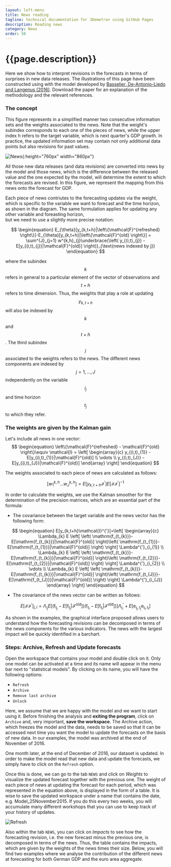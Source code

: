 ```yaml
---
layout: left-menu
title: News reading
tagline: technical documentation for JDemetra+ using GitHub Pages
description: Reading news 
category: News
order: 50
---
```

# {{page.description}}

Here we show how to interpret revisions in the forecasts in terms of surprises in new data releases. The illustrations of this page have been constructed using with the model developed by [Basselier, De-Antonio-Liedo and Langenus (2016)](https://www.dropbox.com/s/bpzovfcuvf84ixn/EASurveys.pdf?dl=0). Download the paper for an explanation of the methodology and the relevant references. 

### The concept
This figure represents in a simplified manner two consecutive information sets and the weights associated to the news.  Note that the weight's subindex corresponds to each one of the pieces of news, while the upper index h refers to the target variable, which is next quarter's GDP growth. In practice, the updated information set may contain not only additional data points but also revisions for past values.

![News](https://github.com/nbbrd/jdemetra-nowcasting/wiki/images/news.png){:height="760px" width="860px"}

All those new data releases (and data revisions) are converted into news by the model and those news, which is the difference 
between the released value and the one expected by the model, will determine the extent to which the forecasts are revised. In this figure, 
we represent the mapping from this news onto the forecast for GDP. 

Each piece of news contriutes to the forecasting updates via the weight, which is specific to the variable we want to forecast and the time horizon, as shown in the 
diagram.  The same formulation applies for updating any other variable and foreasting horizon,  
but we need to use a slightly more precise notation:

$$
\begin{equation}
E_{\theta}[y_{k,t+h}|\left\{\mathcal{F}^{refreshed} \right\}]-E_{\theta}[y_{k,t+h}|\left\{\mathcal{F}^{old} \right\}] = \sum^{J}_{j=1} w^{k,h}_{j}\underbrace{\left( y_{(i,t)_{j}} - E[y_{(i,t)_{j}}|\mathcal{F}^{old}] \right)}_{\text{news indexed by j}} 
\end{equation}
$$

where the subindex $$k$$ refers in general to a particular element of the vector of observations and $$t+h$$ refers to time dimension. Thus, the weights that play a role at updating $$ y_{k,t+h} $$ 
will also be indexed by $$k$$ and $$t+h$$. The third subindex $$j$$ associated to the weights refers to the news. The different news components are indexed by  $$j=1,\ldots, J$$ independently on the variable $$i_{j}$$ and time horizon $$t_{j}$$ to which they refer.

### The weights are given by the Kalman gain

Let's include all news in one vector:
$$
\begin{equation}
\left\{\mathcal{F}^{refreshed} - \mathcal{F}^{old} \right\}\equiv \mathcal{I} = 
\left[ \begin{array}{c}
y_{(i,t)_{1}} - E[y_{(i,t)_{1}}|\mathcal{F}^{old}]  \\
\vdots \\
y_{(i,t)_{J}} - E[y_{(i,t)_{J}}|\mathcal{F}^{old}]
\end{array} 
\right]
\end{equation}
$$

The weights associated to each piece of news are calculated as follows:

$$
\begin{equation}
\left[ w^{k,h}_{1}  \ldots w^{k,h}_{J}\right] =  E[y_{k,t+h}\mathcal{I}^{'}]E[\mathcal{I}\mathcal{I}^{'}]^{-1} 
\end{equation}
$$

In order to calculate the weights, we use the Kalman smoother for the determination of the precision matrices, which are an essential part of the formula: 

- The covariance between the target variable and the news vector has the following form:

$$
\begin{equation}
 E[y_{k,t+h}\mathcal{I}^{'}]=\left[ \begin{array}{c}
\Lambda_{k} E \left[ \left( \mathrm{f_{t_{k}}}- E[\mathrm{f_{t_{k}}}|\mathcal{F}^{old}] \right)\left( \mathrm{f_{t_{1}}}- E[\mathrm{f_{t_{1}}}|\mathcal{F}^{old}]  \right) \right] \Lambda^{'}_{i_{1}}  \\
\Lambda_{k} E \left[ \left( \mathrm{f_{t_{k}}}- E[\mathrm{f_{t_{k}}}|\mathcal{F}^{old}] \right)\left( \mathrm{f_{t_{2}}}- E[\mathrm{f_{t_{2}}}|\mathcal{F}^{old}]  \right) \right] \Lambda^{'}_{i_{2}}  \\
\vdots \\
\Lambda_{k} E \left[ \left( \mathrm{f_{t_{k}}}- E[\mathrm{f_{t_{k}}}|\mathcal{F}^{old}] \right)\left( \mathrm{f_{t_{J}}}- E[\mathrm{f_{t_{J}}}|\mathcal{F}^{old}]  \right) \right] \Lambda^{'}_{i_{J}}    
\end{array} 
\right]
\end{equation}
$$

- The covariance of the news vector can be written as follows:

$$
\begin{equation}
 E[\mathcal{I}\mathcal{I}^{'}]_{j,l}=
\Lambda_{i_{j}} E \left[ \left( \mathrm{f_{t_{j}}}- E[\mathrm{f_{t_{j}}}|\mathcal{F}^{old}] \right)\left( \mathrm{f_{t_{l}}}- E[\mathrm{f_{t_{l}}}|\mathcal{F}^{old}]  \right) \right] \Lambda^{'}_{i_{l}} + E[\mathrm{e_{i_{j},t_{j}}}\mathrm{e_{i_{l},t_{l}}}]
\end{equation}
$$



As shown in the examples, the graphical interface proposed allows users to  understand how the forecasting revisions can be decomposed in terms of the news components for the various indicators. The news with the largest impact will be quickly identified in a barchart.

### Steps: Archive, Refresh and Update forecasts
Open the workspace that contains your model and double click on it.  Only one model can be activated at a time and its name will appear in the menu bar next to "statistical models". By clicking on its name, you will have the following options:

- `Refresh`
- `Archive`
- `Remove last archive`
- `Unlock`

Here, we assume that we are happy with the model and we want to start using it. Before finishing the analysis and **exiting the program**, click on `Archive` and, very important, **save the workspace**.  The Archive action, which freezes the model and the data, needs to be saved so that it can be accessed next time you want the model to update the forecasts on the basis of new data. In our examples, the model was archived at the end of November of 2016. 

One month later, at the end of December of 2016, our dataset is updated. In order to make the model read that new data and update the forecasts, we simply have to click on the `Refresh` option. 

Once this is done, we can go to the tab  `NEWS` and click on *Weights* to visualize the updated forecast together with the previous one.  The weight of each piece of news at updating the forecast for each period, which was represented in the equation above, is displayed in the form of a table. It is wise to save the updated workspace under a name that contains the date, e.g. Model_25November2015.   If you do this every two weeks, you will accumulate many different workshops that you can use to keep track of your history of updates.


![Refresh](https://github.com/nbbrd/jdemetra-nowcasting/wiki/images/RefreshNews.gif)

Also within the tab  `NEWS`, you can click on *Impacts* to see how the forecasting revision, i.e. the new forecast minus the previous one, is decomposed in terms of the news. Thus, the table contains the impacts, which are given by the weights of the news times their size. Below, you will find two examples where we analyse the contribution of the different news at forecasting for both German GDP and the euro area aggregate. 
